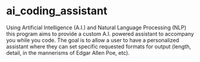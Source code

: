 # ai_coding_assistant
Using Artificial Intelligence (A.I.) and Natural Language Processing (NLP) this program aims to provide a custom A.I. powered assistant to accompany you while you code. The goal is to allow a user to have a personalized assistant where they can set specific requested formats for output (length, detail, in the mannerisms of Edgar Allen Poe, etc).
